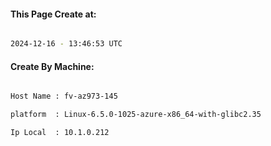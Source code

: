 
   
#### This Page Create at:

```bash

2024-12-16 - 13:46:53 UTC

```

#### Create By Machine:

```bash

Host Name : fv-az973-145

platform  : Linux-6.5.0-1025-azure-x86_64-with-glibc2.35

Ip Local  : 10.1.0.212

```


